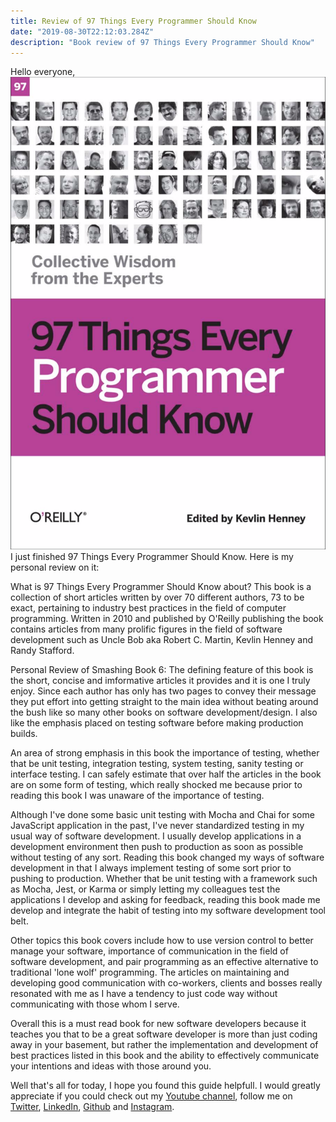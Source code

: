 ```yaml
---
title: Review of 97 Things Every Programmer Should Know
date: "2019-08-30T22:12:03.284Z"
description: "Book review of 97 Things Every Programmer Should Know"
---
```

Hello everyone,
![picture of 97 Things Every Programmer Should Know](./img1.png)
I just finished 97 Things Every Programmer Should Know. Here is my personal review on it: 

What is 97 Things Every Programmer Should Know about?
This book is a collection of short articles written by over 70 different authors, 73 to be exact, pertaining to industry best practices in the field of computer programming. Written in 2010 and published by O'Reilly publishing the book contains articles from many prolific figures in the field of software development  such as Uncle Bob aka Robert C. Martin, Kevlin Henney and Randy Stafford. 

Personal Review of Smashing Book 6:
The defining feature of this book is the short, concise and imformative articles it provides and it is one I truly enjoy. Since each author has only has two pages to convey their message they put effort into getting straight to the main idea without beating around the bush like so many other books on software development/design. I also like the emphasis placed on testing software before making production builds. 

An area of strong emphasis in this book the importance of testing, whether that be unit testing, integration testing, system testing, sanity testing or interface testing. I can safely estimate that over half the articles in the book are on some form of testing, which really shocked me because prior to reading this book I was unaware of the importance of  testing.

Although I've done some basic unit testing with Mocha and Chai for some JavaScript application in the past, I've never standardized testing in my usual way of software development. I usually develop applications in a development environment then push to production as soon as possible without testing of any sort. Reading this book changed my ways of software development in that I always implement testing of some sort prior to pushing to production. Whether that be unit testing with a framework such as Mocha, Jest, or Karma or simply letting my colleagues test the applications I develop and asking for feedback, reading this book made me develop and integrate the habit of testing into my software development tool belt. 

Other topics this book covers include how to use version control to better manage your software, importance of communication in the field of software development, and pair programming as an effective alternative to traditional 'lone wolf' programming. The articles on maintaining and developing good communication with co-workers, clients and bosses really resonated with me as I have a tendency to just code way without communicating with those whom I serve. 

Overall this is a must read book for new software developers because it teaches you that to be a great software developer is more than just coding away in your basement, but rather the implementation and development of best practices listed in this book and the ability to effectively communicate your intentions and ideas with those around you. 

Well that's all for today, I hope you found this guide helpfull. I would greatly appreciate if you could check out my [Youtube channel](https://www.youtube.com/channel/UCtxed_NljgtAXrQMMdLvhrQ?), follow me on [Twitter](https://twitter.com/Shehan_Atuk), [LinkedIn](https://www.linkedin.com/in/shehan-a-780622126/), [Github](https://github.com/ShehanAT) and [Instagram](https://www.instagram.com/shehanthewebdev/).

